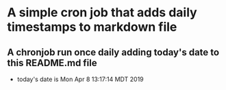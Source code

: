 A simple cron job that adds daily timestamps to markdown file
============================================================
## A chronjob run once daily adding today's date to this README.md file
* today's date is Mon Apr  8 13:17:14 MDT 2019
